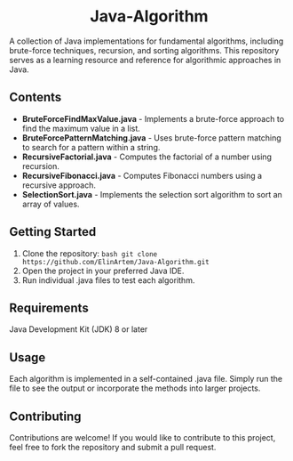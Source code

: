 # <div align="center">Java-Algorithm</div>

A collection of Java implementations for fundamental algorithms, including brute-force techniques, recursion, and sorting algorithms. This repository serves as a learning resource and reference for algorithmic approaches in Java.

## Contents

- **BruteForceFindMaxValue.java** - Implements a brute-force approach to find the maximum value in a list.
- **BruteForcePatternMatching.java** - Uses brute-force pattern matching to search for a pattern within a string.
- **RecursiveFactorial.java** - Computes the factorial of a number using recursion.
- **RecursiveFibonacci.java** - Computes Fibonacci numbers using a recursive approach.
- **SelectionSort.java** - Implements the selection sort algorithm to sort an array of values.

## Getting Started

1. Clone the repository:
   ```bash git clone https://github.com/ElinArtem/Java-Algorithm.git```
2. Open the project in your preferred Java IDE.
3. Run individual .java files to test each algorithm.

## Requirements

Java Development Kit (JDK) 8 or later

## Usage

Each algorithm is implemented in a self-contained .java file. Simply run the file to see the output or incorporate the methods into larger projects.

## Contributing

Contributions are welcome! If you would like to contribute to this project, feel free to fork the repository and submit a pull request.
